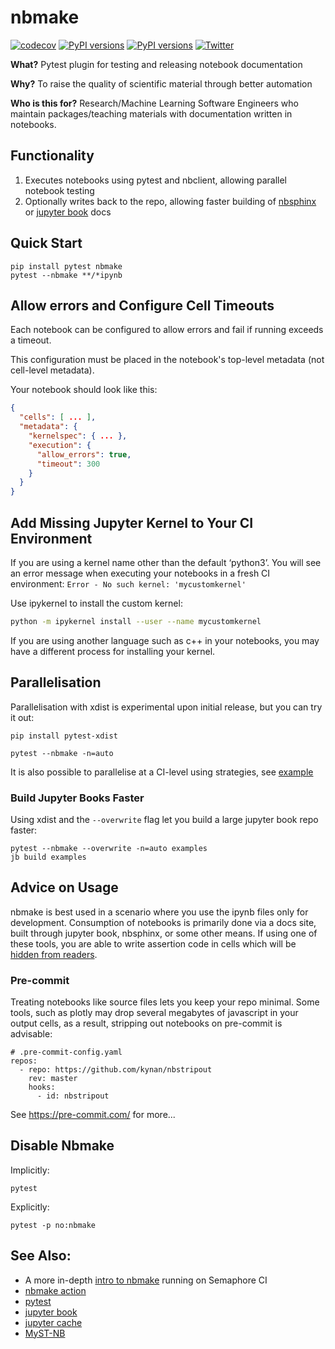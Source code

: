 # nbmake
[![codecov](https://codecov.io/gh/treebeardtech/nbmake/branch/main/graph/badge.svg?token=9GuDM35FuO)](https://codecov.io/gh/treebeardtech/nbmake)
[![PyPI versions](https://img.shields.io/pypi/pyversions/nbmake?logo=python&logoColor=white)](https://pypi.org/project/nbmake)
[![PyPI versions](https://img.shields.io/pypi/v/nbmake?logo=python&logoColor=white)](https://pypi.org/project/nbmake) [![Twitter](https://img.shields.io/static/v1?label=twitter&message=follow&color=blue&logo=twitter)](https://twitter.com/treebeardtech)

**What?** Pytest plugin for testing and releasing notebook documentation

**Why?** To raise the quality of scientific material through better automation

**Who is this for?** Research/Machine Learning Software Engineers who maintain packages/teaching materials with documentation written in notebooks.

## Functionality

1. Executes notebooks using pytest and nbclient, allowing parallel notebook testing
2. Optionally writes back to the repo, allowing faster building of [nbsphinx](https://github.com/spatialaudio/nbsphinx) or [jupyter book](https://github.com/executablebooks/jupyter-book) docs

## Quick Start

```
pip install pytest nbmake
pytest --nbmake **/*ipynb
```

## Allow errors and Configure Cell Timeouts

Each notebook can be configured to allow errors and fail if running exceeds a timeout.

This configuration must be placed in the notebook's top-level metadata (not cell-level metadata).

Your notebook should look like this:

```json
{
  "cells": [ ... ],
  "metadata": {
    "kernelspec": { ... },
    "execution": {
      "allow_errors": true,
      "timeout": 300
    }
  }
}
```


## Add Missing Jupyter Kernel to Your CI Environment

If you are using a kernel name other than the default ‘python3’. You will see an error message when executing your notebooks in a fresh CI environment: `Error - No such kernel: 'mycustomkernel'`

Use ipykernel to install the custom kernel:

```sh
python -m ipykernel install --user --name mycustomkernel
```

If you are using another language such as c++ in your notebooks, you may have a different process for installing your kernel.

## Parallelisation

Parallelisation with xdist is experimental upon initial release, but you can try it out:
```
pip install pytest-xdist

pytest --nbmake -n=auto
```

It is also possible to parallelise at a CI-level using strategies, see [example](https://github.com/LabForComputationalVision/plenoptic/blob/master/.github/workflows/treebeard.yml)

### Build Jupyter Books Faster

Using xdist and the `--overwrite` flag let you build a large jupyter book repo faster:

```
pytest --nbmake --overwrite -n=auto examples
jb build examples
```

## Advice on Usage

nbmake is best used in a scenario where you use the ipynb files only for development. Consumption of notebooks is primarily done via a docs site, built through jupyter book, nbsphinx, or some other means. If using one of these tools, you are able to write assertion code in cells which will be [hidden from readers](https://jupyterbook.org/interactive/hiding.html).

### Pre-commit

Treating notebooks like source files lets you keep your repo minimal. Some tools, such as plotly may drop several megabytes of javascript in your output cells, as a result, stripping out notebooks on pre-commit is advisable:

```
# .pre-commit-config.yaml
repos:
  - repo: https://github.com/kynan/nbstripout
    rev: master
    hooks:
      - id: nbstripout
```

See https://pre-commit.com/ for more...

## Disable Nbmake

Implicitly:
```
pytest
```

Explicitly:
```
pytest -p no:nbmake
```

## See Also:

* A more in-depth [intro to nbmake](https://semaphoreci.com/blog/test-jupyter-notebooks-with-pytest-and-nbmake) running on Semaphore CI
* [nbmake action](https://github.com/treebeardtech/treebeard)
* [pytest](https://pytest.org/)
* [jupyter book](https://github.com/executablebooks/jupyter-book)
* [jupyter cache](https://github.com/executablebooks/jupyter-cache)
* [MyST-NB](https://github.com/executablebooks/MyST-NB)
